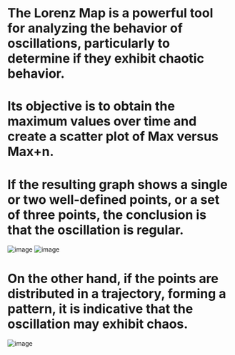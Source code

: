 # The Lorenz Map is a powerful tool for analyzing the behavior of oscillations, particularly to determine if they exhibit chaotic behavior. 
# Its objective is to obtain the maximum values over time and create a scatter plot of Max versus Max+n. 
# If the resulting graph shows a single or two well-defined points, or a set of three points, the conclusion is that the oscillation is regular.
![image](https://github.com/romulopires08/python/assets/105392322/9436dbb2-4f1e-472f-83f3-4f9a13c5e405)
![image](https://github.com/romulopires08/python/assets/105392322/28bb082e-5109-48cc-9223-d327dfb6067a)
# On the other hand, if the points are distributed in a trajectory, forming a pattern, it is indicative that the oscillation may exhibit chaos.
![image](https://github.com/romulopires08/python/assets/105392322/75a2d12c-7c5f-4150-a4d0-62ee837cac08)
